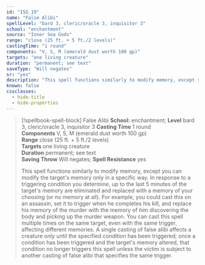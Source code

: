 ```yaml
---
id: "ISG_19"
name: "False Alibi"
spellLevel: "bard 3, cleric/oracle 3, inquisitor 3"
school: "enchantment"
source: "Inner Sea Gods"
range: "close (25 ft. + 5 ft./2 levels)"
castingTime: "1 round"
components: "V, S, M (emerald dust worth 100 gp)"
targets: "one living creature"
duration: "permanent; see text"
saveType: "Will negates"
sr: "yes"
description: "This spell functions similarly to modify memory, except you can modify the target's memory only in a specific way. In response to a triggering condition you determine, up to the last 5 minutes of the target's memory are eliminated and replaced with a memory of your choosing (or no memory at all). For example, you could cast this on an assassin, set it to trigger when he completes his kill, and replace his memory of the murder with the memory of him discovering the body and picking up the murder weapon. You can cast this spell multiple times on the same target, even with the same trigger, affecting different memories. A single casting of false alibi affects a creature only until the specified condition has been triggered; once a condition has been triggered and the target's memory altered, that condition no longer triggers this spell unless the victim is subject to another casting of false alibi that specifies the same trigger."
known: false
cssclasses:
  - hide-title
  - hide-properties
---
```


> [!spellbook-spell-block] False Alibi
> **School:** enchantment; **Level** bard 3, cleric/oracle 3, inquisitor 3
> **Casting Time** 1 round  
> **Components** V, S, M (emerald dust worth 100 gp)  
> **Range** close (25 ft. + 5 ft./2 levels)  
> **Targets** one living creature  
> **Duration** permanent; see text  
> **Saving Throw** Will negates; **Spell Resistance** yes
> 
> This spell functions similarly to modify memory, except you can modify the target's memory only in a specific way. In response to a triggering condition you determine, up to the last 5 minutes of the target's memory are eliminated and replaced with a memory of your choosing (or no memory at all). For example, you could cast this on an assassin, set it to trigger when he completes his kill, and replace his memory of the murder with the memory of him discovering the body and picking up the murder weapon. You can cast this spell multiple times on the same target, even with the same trigger, affecting different memories. A single casting of false alibi affects a creature only until the specified condition has been triggered; once a condition has been triggered and the target's memory altered, that condition no longer triggers this spell unless the victim is subject to another casting of false alibi that specifies the same trigger.